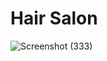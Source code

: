 # Hair Salon
![Screenshot (333)](https://user-images.githubusercontent.com/80892374/156926011-0916047e-c4d7-4daf-a911-4f64710beead.png)
